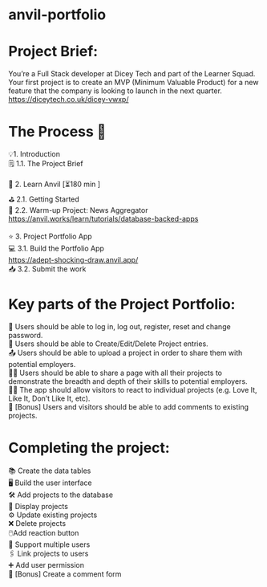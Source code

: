 # anvil-portfolio

# Project Brief:

You’re a Full Stack developer at Dicey Tech and part of the Learner Squad.
Your first project is to create an MVP (Minimum Valuable Product) for a new feature that the company is looking to launch in the next quarter.
<br>https://diceytech.co.uk/dicey-vwxp/
# The Process 👣
💡1. Introduction<br>
  🗒️ 1.1. The Project Brief<br><br>
🚀 2. Learn Anvil [⏳180 min ]<br>
  ⛳ 2.1. Getting Started<br>
  📰 2.2. Warm-up Project: News Aggregator <br>
          https://anvil.works/learn/tutorials/database-backed-apps<br><br>
⭐ 3. Project Portfolio App<br>
  💻 3.1. Build the Portfolio App<br>
          https://adept-shocking-draw.anvil.app/<br>
  📥 3.2. Submit the work<br>

# Key parts of the Project Portfolio:
👤 Users should be able to log in, log out, register, reset and change password.<br>
📓 Users should be able to Create/Edit/Delete Project entries.<br>
📤 Users should be able to upload a project in order to share them with potential employers.<br>
🤸‍♀️ Users should be able to share a page with all their projects to demonstrate the breadth and depth of their skills to potential employers.<br>
👩‍🌾 The app should allow visitors to react to individual projects (e.g. Love It, Like It, Don’t Like It, etc).<br>
📝 [Bonus] Users and visitors should be able to add comments to existing projects.<br>
 
# Completing the project:
📚 Create the data tables<br>
🖥 Build the user interface<br>
🛠 Add projects to the database<br>
🧩 Display projects<br>
⚙ Update existing projects<br>
❌ Delete projects<br>
🖱️Add reaction button<br>
👥 Support multiple users<br>
🖇️ Link projects to users<br>
➕ Add user permission<br>
💬 [Bonus] Create a comment form<br>
